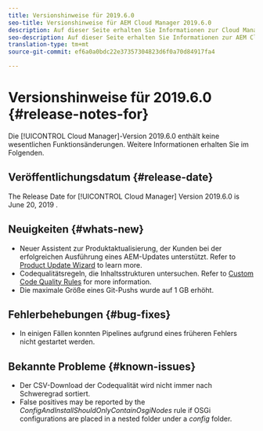 ```yaml
---
title: Versionshinweise für 2019.6.0
seo-title: Versionshinweise für AEM Cloud Manager 2019.6.0
description: Auf dieser Seite erhalten Sie Informationen zur Cloud Manager-Version 2019.6.0.
seo-description: Auf dieser Seite erhalten Sie Informationen zur AEM Cloud Manager-Version 2019.6.0.
translation-type: tm+mt
source-git-commit: ef6a0a0bdc22e37357304823d6f0a70d84917fa4

---
```


# Versionshinweise für 2019.6.0 {#release-notes-for}

Die [!UICONTROL Cloud Manager]-Version 2019.6.0 enthält keine wesentlichen Funktionsänderungen. Weitere Informationen erhalten Sie im Folgenden.

## Veröffentlichungsdatum {#release-date}

The Release Date for [!UICONTROL Cloud Manager] Version 2019.6.0 is June 20, 2019 .

## Neuigkeiten {#whats-new}

* Neuer Assistent zur Produktaktualisierung, der Kunden bei der erfolgreichen Ausführung eines AEM-Updates unterstützt. Refer to [Product Update Wizard](overview-productupdate-wizard.md) to learn more.
* Codequalitätsregeln, die Inhaltsstrukturen untersuchen. Refer to [Custom Code Quality Rules](custom-code-quality-rules.md) for more information.
* Die maximale Größe eines Git-Pushs wurde auf 1 GB erhöht.

## Fehlerbehebungen {#bug-fixes}

* In einigen Fällen konnten Pipelines aufgrund eines früheren Fehlers nicht gestartet werden.

## Bekannte Probleme {#known-issues}

* Der CSV-Download der Codequalität wird nicht immer nach Schweregrad sortiert.
* False positives may be reported by the *ConfigAndInstallShouldOnlyContainOsgiNodes* rule if OSGi configurations are placed in a nested folder under a *config* folder.
